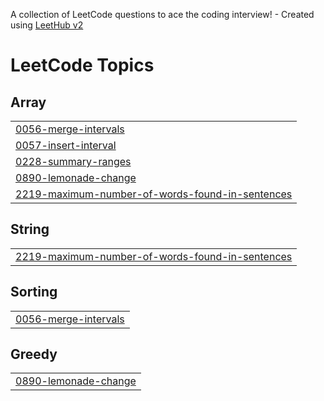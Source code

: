 A collection of LeetCode questions to ace the coding interview! - Created using [LeetHub v2](https://github.com/arunbhardwaj/LeetHub-2.0)
<!---LeetCode Topics Start-->
# LeetCode Topics
## Array
|  |
| ------- |
| [0056-merge-intervals](https://github.com/priyanshurai007/MUST-Revise-DSA/tree/master/0056-merge-intervals) |
| [0057-insert-interval](https://github.com/priyanshurai007/MUST-Revise-DSA/tree/master/0057-insert-interval) |
| [0228-summary-ranges](https://github.com/priyanshurai007/MUST-Revise-DSA/tree/master/0228-summary-ranges) |
| [0890-lemonade-change](https://github.com/priyanshurai007/MUST-Revise-DSA/tree/master/0890-lemonade-change) |
| [2219-maximum-number-of-words-found-in-sentences](https://github.com/priyanshurai007/MUST-Revise-DSA/tree/master/2219-maximum-number-of-words-found-in-sentences) |
## String
|  |
| ------- |
| [2219-maximum-number-of-words-found-in-sentences](https://github.com/priyanshurai007/MUST-Revise-DSA/tree/master/2219-maximum-number-of-words-found-in-sentences) |
## Sorting
|  |
| ------- |
| [0056-merge-intervals](https://github.com/priyanshurai007/MUST-Revise-DSA/tree/master/0056-merge-intervals) |
## Greedy
|  |
| ------- |
| [0890-lemonade-change](https://github.com/priyanshurai007/MUST-Revise-DSA/tree/master/0890-lemonade-change) |
<!---LeetCode Topics End-->